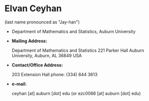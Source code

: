 # Elvan Ceyhan

(last name pronounced as "Jay-han")

- Department of Mathematics and Statistics, Auburn University

- **Mailing Address:**

  Department of Mathematics and Statistics
  221 Parker Hall
  Auburn University,
  Auburn, AL 36849 USA

- **Contact/Office Address:**

  203 Extension Hall
  phone: (334) 844 3613

- **e-mail:**

  ceyhan [at] auburn [dot] edu (or ezc0066 [at] auburn [dot] edu)
